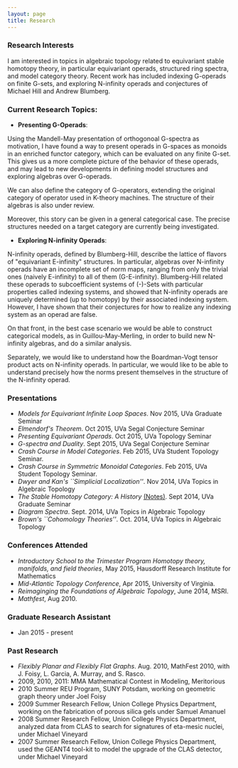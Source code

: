 ```yaml
---
layout: page
title: Research
---
```

### Research Interests

I am interested in topics in algebraic topology related to equivariant stable homotopy theory, in particular equivariant operads, structured ring spectra, and model category theory. Recent work has included indexing G-operads on finite G-sets, and exploring N-infinity operads and conjectures of Michael Hill and Andrew Blumberg.

### Current Research Topics:

* **Presenting G-Operads**:

Using the Mandell-May presentation of orthogonoal G-spectra as motivation, I have found a way to present operads in G-spaces as monoids in an enriched functor category, which can be evaluated on any finite G-set. This gives us a more complete picture of the behavior of these operads, and may lead to new developments in defining model structures and exploring algebras over G-operads.

We can also define the category of G-operators, extending the original category of operator used in K-theory machines. The structure of their algebras is also under review.

Moreover, this story can be given in a general categorical case. The precise structures needed on a target category are currently being investigated.

* **Exploring N-infinity Operads**:

N-infinity operads, defined by Blumberg-Hill, describe the lattice of flavors of "equivariant E-infinity" structures. In particular, algebras over N-infinity operads have an incomplete set of norm maps, ranging from only the trivial ones (naively E-infinity) to all of them (G-E-infinity). Blumberg-Hill related these operads to subcoefficient systems of (-)-Sets with particular properties called indexing systems, and showed that N-infinity operads are uniquely determined (up to homotopy) by their associated indexing system. However, I have shown that their conjectures for how to realize any indexing system as an operad are false.

On that front, in the best case scenario we would be able to construct categorical models, as in Guillou-May-Merling, in order to build new N-infinity algebras, and do a similar analysis.

Separately, we would like to understand how the Boardman-Vogt tensor product acts on N-infinity operads. In particular, we would like to be able to understand precisely how the norms present themselves in the structure of the N-infinity operad.


### Presentations

* *Models for Equivariant Infinite Loop Spaces*. Nov 2015, UVa Graduate Seminar
* *Elmendorf's Theorem*. Oct 2015, UVa Segal Conjecture Seminar
* *Presenting Equivariant Operads*. Oct 2015, UVa Topology Seminar
* *G-spectra and Duality*. Sept 2015, UVa Segal Conjecture Seminar
* *Crash Course in Model Categories*. Feb 2015, UVa Student Topology Seminar.
* *Crash Course in Symmetric Monoidal Categories*. Feb 2015, UVa Student Topology Seminar.
* *Dwyer and Kan's ``Simplicial Localization''*. Nov 2014, UVa Topics in Algebraic Topology
* *The Stable Homotopy Category: A History* <a href="spectra-gradsemtalk.pdf">(Notes)</a>. Sept 2014, UVa Graduate Seminar
* *Diagram Spectra*. Sept. 2014, UVa Topics in Algebraic Topology
* *Brown's ``Cohomology Theories''*. Oct. 2014, UVa Topics in Algebraic Topology



### Conferences Attended

* *Introductory School to the Trimester Program Homotopy theory, manifolds, and field theories*, May 2015, Hausdorff Research Institute for Mathematics
* *Mid-Atlantic Topology Conference*, Apr 2015, University of Virginia.
* *Reimaginging the Foundations of Algebraic Topology*, June 2014, MSRI.
* *Mathfest*, Aug 2010.

### Graduate Research Assistant
* Jan 2015 - present

### Past Research
* *Flexibly Planar and Flexibly Flat Graphs*. Aug. 2010, MathFest 2010, with J. Foisy, L. Garcia, A. Murray, and S. Rasco.
* 2009, 2010, 2011: MMA Mathematical Contest in Modeling, Meritorious
* 2010 Summer REU Program, SUNY Potsdam, working on geometric graph theory under Joel Foisy
* 2009 Summer Research Fellow, Union College Physics Department, working on the fabrication of porous silica gels under Samuel Amanuel
* 2008 Summer Research Fellow, Union College Physics Department, analyzed data from CLAS to search for signatures of eta-mesic nuclei, under Michael Vineyard
* 2007 Summer Research Fellow, Union College Physics Department, used the GEANT4 tool-kit to model the upgrade of the CLAS detector, under Michael Vineyard
